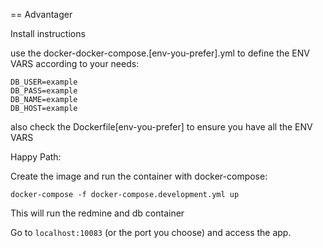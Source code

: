 == Advantager

Install instructions

use the docker-docker-compose.[env-you-prefer].yml to define the ENV VARS
according to your needs:
```
DB_USER=example
DB_PASS=example
DB_NAME=example
DB_HOST=example

```

also check the Dockerfile[env-you-prefer] to ensure you have all the ENV VARS

Happy Path:

Create the image and run the container with docker-compose:

```
docker-compose -f docker-compose.development.yml up
```

This will run the redmine and db container

Go to `localhost:10083` (or the port you choose) and access the app.

